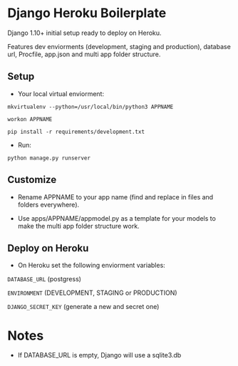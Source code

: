 # Django Heroku Boilerplate

Django 1.10+ initial setup ready to deploy on Heroku.

Features dev enviorments (development, staging and production), database url, Procfile, app.json and multi app folder structure.

## Setup

* Your local virtual enviorment:

`mkvirtualenv --python=/usr/local/bin/python3 APPNAME`

`workon APPNAME`

`pip install -r requirements/development.txt`

* Run:

`python manage.py runserver`

## Customize

* Rename APPNAME to your app name (find and replace in files and folders everywhere).

* Use apps/APPNAME/appmodel.py as a template for your models to make the multi app folder structure work.

## Deploy on Heroku

* On Heroku set the following enviorment variables:

`DATABASE_URL` (postgress)

`ENVIRONMENT` (DEVELOPMENT, STAGING or PRODUCTION)

`DJANGO_SECRET_KEY` (generate a new and secret one)

# Notes

* If DATABASE_URL is empty, Django will use a sqlite3.db
